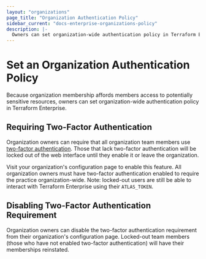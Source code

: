 ```yaml
---
layout: "organizations"
page_title: "Organization Authentication Policy"
sidebar_current: "docs-enterprise-organizations-policy"
description: |-
  Owners can set organization-wide authentication policy in Terraform Enterprise.
---
```



# Set an Organization Authentication Policy

Because organization membership affords members access to potentially sensitive resources, owners can set organization-wide authentication policy in Terraform Enterprise.

## Requiring Two-Factor Authentication

Organization owners can require that all organization team members use [two-factor authentication](/docs/enterprise/user-accounts/authentication). Those that lack two-factor authentication will be locked out of the web interface until they enable it or leave the organization.

Visit your organization's configuration page to enable this feature. All organization owners must have two-factor authentication enabled to require the practice organization-wide. Note: locked-out users are still be able to interact with Terraform Enterprise using their `ATLAS_TOKEN`.

## Disabling Two-Factor Authentication Requirement

Organization owners can disable the two-factor authentication requirement from their organization's configuration page. Locked-out team members (those who have not enabled two-factor authentication) will have their memberships reinstated.
